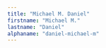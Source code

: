 ```yaml
---
title: "Michael M. Daniel"
firstname: "Michael M."
lastname: "Daniel"
alphaname: "daniel-michael-m"
---
```

